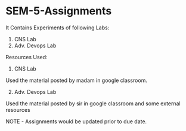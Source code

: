# SEM-5-Assignments

It Contains Experiments of following Labs:
1. CNS Lab
2. Adv. Devops Lab


Resources Used:
1. CNS Lab 

Used the material posted by madam in google classroom.

2. Adv. Devops Lab

Used the material posted by sir in google classroom and some external resources


NOTE - Assignments would be updated prior to due date.
